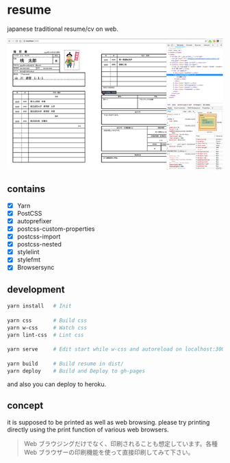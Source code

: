 # resume
japanese traditional resume/cv on web.

![resume screenshot](./media/ss.jpg)
## contains
- [x] Yarn
- [x] PostCSS
 - [x] autoprefixer
 - [x] postcss-custom-properties
 - [x] postcss-import
 - [x] postcss-nested
 - [x] stylelint
 - [x] stylefmt
- [x] Browsersync

## development

```sh
yarn install   # Init

yarn css       # Build css
yarn w-css     # Watch css
yarn lint-css  # Lint css

yarn serve     # Edit start while w-css and autoreload on localhost:3000

yarn build     # Build resume in dist/
yarn deploy    # Build and Deploy to gh-pages
```
and also you can deploy to heroku.

## concept
it is supposed to be printed as well as web browsing. please try printing directly using the print function of various web browsers.

> Web ブラウジングだけでなく、印刷されることも想定しています。各種 Web ブラウザーの印刷機能を使って直接印刷してみて下さい。
